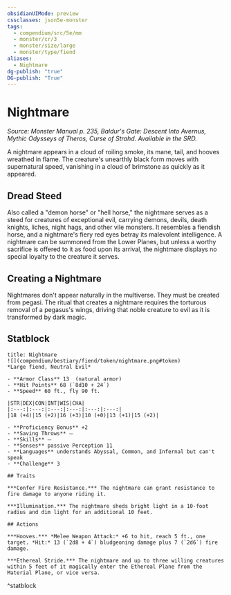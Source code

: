 ```yaml
---
obsidianUIMode: preview
cssclasses: json5e-monster
tags:
  - compendium/src/5e/mm
  - monster/cr/3
  - monster/size/large
  - monster/type/fiend
aliases:
  - Nightmare
dg-publish: "true"
DG-publish: "True"
---
```

# Nightmare
*Source: Monster Manual p. 235, Baldur's Gate: Descent Into Avernus, Mythic Odysseys of Theros, Curse of Strahd. Available in the SRD.*  

A nightmare appears in a cloud of roiling smoke, its mane, tail, and hooves wreathed in flame. The creature's unearthly black form moves with supernatural speed, vanishing in a cloud of brimstone as quickly as it appeared.

## Dread Steed

Also called a "demon horse" or "hell horse," the nightmare serves as a steed for creatures of exceptional evil, carrying demons, devils, death knights, liches, night hags, and other vile monsters. It resembles a fiendish horse, and a nightmare's fiery red eyes betray its malevolent intelligence. A nightmare can be summoned from the Lower Planes, but unless a worthy sacrifice is offered to it as food upon its arrival, the nightmare displays no special loyalty to the creature it serves.

## Creating a Nightmare

Nightmares don't appear naturally in the multiverse. They must be created from pegasi. The ritual that creates a nightmare requires the torturous removal of a pegasus's wings, driving that noble creature to evil as it is transformed by dark magic.

## Statblock

```ad-statblock
title: Nightmare
![](compendium/bestiary/fiend/token/nightmare.png#token)
*Large fiend, Neutral Evil*

- **Armor Class** 13  (natural armor)
- **Hit Points** 68 (`8d10 + 24`)
- **Speed** 60 ft., fly 90 ft.

|STR|DEX|CON|INT|WIS|CHA|
|:---:|:---:|:---:|:---:|:---:|:---:|
|18 (+4)|15 (+2)|16 (+3)|10 (+0)|13 (+1)|15 (+2)|

- **Proficiency Bonus** +2
- **Saving Throws** ⏤
- **Skills** ⏤
- **Senses** passive Perception 11
- **Languages** understands Abyssal, Common, and Infernal but can't speak 
- **Challenge** 3

## Traits

***Confer Fire Resistance.*** The nightmare can grant resistance to fire damage to anyone riding it.

***Illumination.*** The nightmare sheds bright light in a 10-foot radius and dim light for an additional 10 feet.

## Actions

***Hooves.*** *Melee Weapon Attack:* +6 to hit, reach 5 ft., one target. *Hit:* 13 (`2d8 + 4`) bludgeoning damage plus 7 (`2d6`) fire damage.

***Ethereal Stride.*** The nightmare and up to three willing creatures within 5 feet of it magically enter the Ethereal Plane from the Material Plane, or vice versa.
```
^statblock